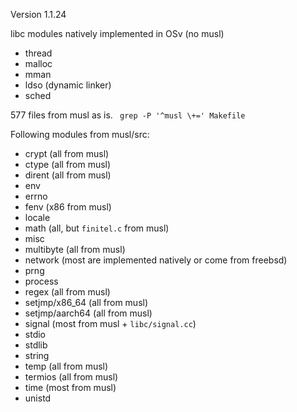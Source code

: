 Version 1.1.24

libc modules natively implemented in OSv (no musl)
* thread
* malloc
* mman
* ldso (dynamic linker)
* sched

577 files from musl as is.
``` grep -P '^musl \+=' Makefile```

Following modules from musl/src:

* crypt (all from musl)
* ctype (all from musl)
* dirent (all from musl)
* env
* errno
* fenv (x86 from musl)
* locale
* math (all, but `finitel.c` from musl)
* misc
* multibyte (all from musl)
* network (most are implemented natively or come from freebsd)
* prng
* process
* regex (all from musl)
* setjmp/x86_64 (all from musl)
* setjmp/aarch64 (all from musl)
* signal (most from musl + `libc/signal.cc`)
* stdio
* stdlib
* string
* temp (all from musl)
* termios (all from musl)
* time (most from musl)
* unistd 
